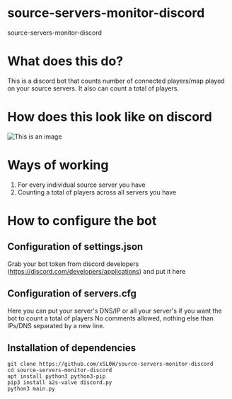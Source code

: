 # source-servers-monitor-discord
source-servers-monitor-discord

# What does this do?
This is a discord bot that counts number of connected players/map played on your source servers. It also can count a total of players.

# How does this look like on discord

![This is an image](https://i.imgur.com/qbFtS11.png)

# Ways of working

1) For every individual source server you have
2) Counting a total of players across all servers you have


# How to configure the bot

## Configuration of settings.json

Grab your bot token from discord developers (https://discord.com/developers/applications) and put it here

## Configuration of servers.cfg
Here you can put your server's DNS/IP or all your server's if you want the bot to count a total of players
No comments allowed, nothing else than IPs/DNS separated by a new line.

## Installation of dependencies

```
git clone https://github.com/xSL0W/source-servers-monitor-discord
cd source-servers-monitor-discord
apt install python3 python3-pip
pip3 install a2s-valve discord.py
python3 main.py
```


